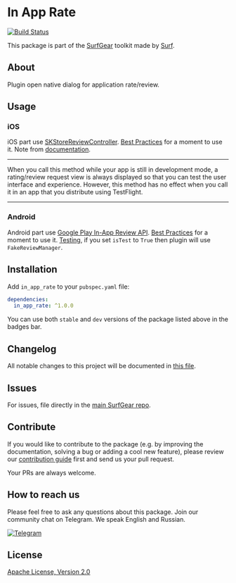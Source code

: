 # In App Rate

[![Build Status](https://shields.io/github/workflow/status/surfstudio/SurfGear/build?logo=github&logoColor=white)](https://github.com/surfstudio/SurfGear/tree/main/packages/in_app_rate)

This package is part of the [SurfGear](https://github.com/surfstudio/SurfGear) toolkit made by [Surf](https://surf.ru).

## About

Plugin open native dialog for application rate/review.

## Usage

### iOS

iOS part use [SKStoreReviewController](https://developer.apple.com/documentation/storekit/skstorereviewcontroller).
[Best Practices](https://developer.apple.com/documentation/storekit/skstorereviewcontroller/requesting_app_store_reviews) for a moment to use it.
Note from [documentation](https://developer.apple.com/documentation/storekit/skstorereviewcontroller/2851536-requestreview).
***
When you call this method while your app is still in development mode, a rating/review request view is always displayed so that you can test the user interface and experience. However, this method has no effect when you call it in an app that you distribute using TestFlight.
***

### Android

Android part use [Google Play In-App Review API](https://developer.android.com/guide/playcore/in-app-review).
[Best Practices](https://developer.android.com/guide/playcore/in-app-review#when-to-request) for a moment to use it.
[Testing](https://developer.android.com/guide/playcore/in-app-review/test), if you set `isTest` to `True` then plugin will use `FakeReviewManager`.

## Installation

Add `in_app_rate` to your `pubspec.yaml` file:

```yaml
dependencies:
  in_app_rate: ^1.0.0
```

You can use both `stable` and `dev` versions of the package listed above in the badges bar.

## Changelog

All notable changes to this project will be documented in [this file](./CHANGELOG.md).

## Issues

For issues, file directly in the [main SurfGear repo](https://github.com/surfstudio/SurfGear).

## Contribute

If you would like to contribute to the package (e.g. by improving the documentation, solving a bug or adding a cool new feature), please review our [contribution guide](../../CONTRIBUTING.md) first and send us your pull request.

Your PRs are always welcome.

## How to reach us

Please feel free to ask any questions about this package. Join our community chat on Telegram. We speak English and Russian.

[![Telegram](https://img.shields.io/badge/chat-on%20Telegram-blue.svg)](https://t.me/SurfGear)

## License

[Apache License, Version 2.0](https://www.apache.org/licenses/LICENSE-2.0)
